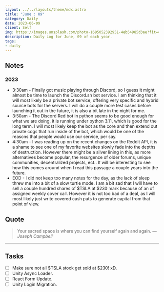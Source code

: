 ```yaml
---
layout: ../../layouts/theme/mdx.astro
title: "June : 09"
category: Daily
date: 2023-06-09
client: Self
img: https://images.unsplash.com/photo-1685052392951-4eb54985d3ae?fit=crop&q=85&w=1400&h=700
description: Daily Log for June, 09 of each year.
tags:
- daily
---
```


## Notes

### 2023

- 3:30am - Finally got music playing through Discord, so I guess it might almost be time to launch the Discord.sh bot service. I am thinking that it will most likely be a private bot service, offering very specific and hybrid source bots for the servers. I will do a couple more test cases before launching it out in the future, it is also a bit late in the night for me.
- 3:50am - The Discord Red bot in python seems to be good enough for what we are doing, it is running under python 3.11, which is good for the long term. I will most likely keep the bot as the core and then extend out private cogs that run inside of the bot, which would be one of the reasons that people would use our service, per say.
- 4:30am - I was reading up on the recent changes on the Reddit API, it is a shame to see one of my favorite websites slowly fade into the depths of destruction. However there might be a silver lining in this, as more alternatives become popular, the resurgence of older forums, unique communities, decentralized projects, ect.. It will be interesting to see how this comes around when I read this passage a couple years into the future.
- EOD - I did not keep too many notes for the day, as the lack of sleep threw me into a bit of a slow turtle mode. I am a bit sad that I will have to sell a couple hundred shares of $TSLA at $230 mark because of an of assigned weekly cover call. However it is not too bad of a deal, as I will most likely just write covered cash puts to generate capital from that point of view.

## Quote

> Your sacred space is where you can find yourself again and again.
> — <cite>Joseph Campbell</cite>

---

## Tasks

- [ ] Make sure not all $TSLA stock get sold at $230! xD.
- [ ] Unity Async Loader.
- [ ] React Form Update.
- [ ] Unity Login Migration.